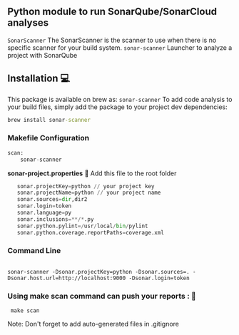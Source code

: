
## Python module to run SonarQube/SonarCloud analyses

`SonarScanner` The SonarScanner is the scanner to use when there is no specific scanner for your build system.
`sonar-scanner` Launcher to analyze a project with SonarQube


## Installation :computer:

This package is available on brew as: `sonar-scanner`
To add code analysis to your build files, simply add the package to your project dev dependencies:

```cmd 
brew install sonar-scanner
```

### Makefile Configuration 

```python
scan:
    sonar-scanner 
 ```
 **sonar-project.properties**   :page_facing_up:
Add this file to the root folder
 ```python
    sonar.projectKey=python // your project key 
    sonar.projectName=python // your project name 
    sonar.sources=dir,dir2
    sonar.login=token
    sonar.language=py
    sonar.inclusions=**/*.py
    sonar.python.pylint=/usr/local/bin/pylint 
    sonar.python.coverage.reportPaths=coverage.xml
```

### Command Line
```CLI

sonar-scanner -Dsonar.projectKey=python -Dsonar.sources=. -Dsonar.host.url=http://localhost:9000 -Dsonar.login=token
 ```

### Using make scan command can push your reports : :racehorse:

```cmd:white_check_mark:
 make scan
```

Note: Don't forget to add auto-generated files in .gitignore




